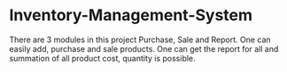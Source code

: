 # Inventory-Management-System
There are 3 modules in this project Purchase, Sale and Report.
One can easily add, purchase and sale products.
One can get the report for all and summation of all product cost, quantity is possible. 
